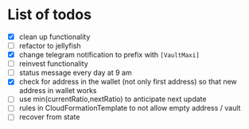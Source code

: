 # List of todos
* [x] clean up functionality
* [ ] refactor to jellyfish
* [X] change telegram notification to prefix with `[VaultMaxi]`
* [ ] reinvest functionality
* [ ] status message every day at 9 am
* [X] check for address in the wallet (not only first address) so that new address in wallet works
* [ ] use min(currentRatio,nextRatio) to anticipate next update
* [ ] rules in CloudFormationTemplate to not allow empty address / vault
* [ ] recover from state

